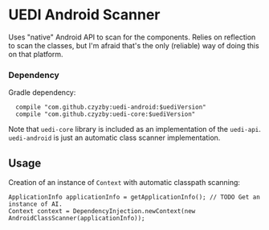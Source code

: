 # UEDI Android Scanner

Uses "native" Android API to scan for the components. Relies on reflection to scan the classes, but I'm afraid that's the only (reliable) way of doing this on that platform.

### Dependency

Gradle dependency:
```
  compile "com.github.czyzby:uedi-android:$uediVersion"
  compile "com.github.czyzby:uedi-core:$uediVersion"
```

Note that `uedi-core` library is included as an implementation of the `uedi-api`. `uedi-android` is just an automatic class scanner implementation.

## Usage

Creation of an instance of `Context` with automatic classpath scanning:

```
ApplicationInfo applicationInfo = getApplicationInfo(); // TODO Get an instance of AI.
Context context = DependencyInjection.newContext(new AndroidClassScanner(applicationInfo));
```
